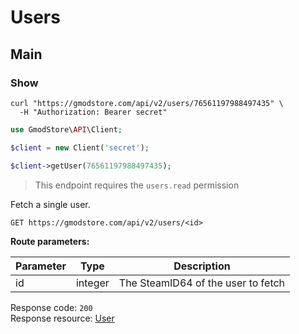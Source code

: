 # Users

## Main

### Show

```shell
curl "https://gmodstore.com/api/v2/users/76561197988497435" \
  -H "Authorization: Bearer secret"
```

```php
use GmodStore\API\Client;

$client = new Client('secret');

$client->getUser(76561197988497435);
```

> This endpoint requires the `users.read` permission

Fetch a single user.

`GET https://gmodstore.com/api/v2/users/<id>`

**Route parameters:**

Parameter | Type | Description
--------- | ---- | -----------
id | integer | The SteamID64 of the user to fetch

Response code: `200`<br>
Response resource: [User](#resource-types-user)
